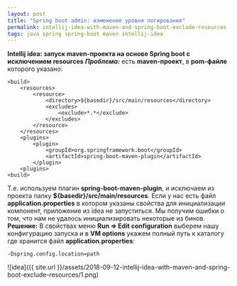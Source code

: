 ```yaml
---
layout: post
title: "Spring boot admin: изменение уровня логирования"
permalink: intellij-idea-with-maven-and-spring-boot-exclude-resources
tags: java spring spring-boot maven intellij-idea
---
```

**Intellij idea: запуск maven-проекта на основе Spring boot с исключением resources**
**_Проблема:_** есть **maven-проект**, в **pom-файле** которого указано:

    <build>
        <resources>
            <resource>
                <directory>${basedir}/src/main/resources</directory>
                <excludes>
                    <exclude>*.*</exclude>
                </excludes>
            </resource>
        </resources>
        <plugins>
            <plugin>
                <groupId>org.springframework.boot</groupId>
                <artifactId>spring-boot-maven-plugin</artifactId>
            </plugin>
        <plugins>
    <build>
Т.е. используем плагин **spring-boot-maven-plugin**, и исключаем из проекта папку **${basedir}/src/main/resources**.
Если у нас есть файл **application.properties** в котором указаны свойства для инициализации компонент, приложение из idea не запуститься. Мы получим ошибки о том, что нам не удалось инициализировать некоторые из бинов.
**Решение:**
В свойствах меню **Run => Edit configuration** выберем нашу конфигурацию запуска и в **VM options** укажем полный путь к каталогу где хранится файл **application.properties**:
	
	-Dspring.config.location=path

![idea]({{ site.url }}/assets/2018-09-12-intellij-idea-with-maven-and-spring-boot-exclude-resources/1.png)
